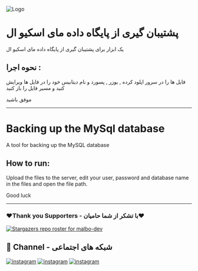 ![Logo](https://static.kinamo.be/upload/sync/headerimg/mysql-automatic-backup-script.png)

# پشتیبان گیری از پایگاه داده مای اسکیو ال

یک ابزار برای پشتیبان گیری از پایگاه داده مای اسکیو ال  

## نحوه اجرا : 

فایل ها را در سرور اپلود کرده , یوزر , پسورد و نام دیتابیس خود را در فایل ها ویرایش کنید و مسیر فایل را باز کنید

موفق باشید

-------------------------------------------------------------------------

# Backing up the MySql database


A tool for backing up the MySQL database

## How to run:

Upload the files to the server, edit your user, password and database name in the files and open the file path.

Good luck

-------------------------------------------------------------------------

### ❤️Thank you Supporters - با تشکر از شما حامیان❤️
[![Stargazers repo roster for malbo-dev](https://reporoster.com/stars/dark/malbo-dev/backupMySql)](https://github.com/malbo-dev/backupMySql/stargazers)

## 🔗 Channel - شبکه های اجتماعی
[![instagram](https://img.shields.io/badge/Channel-Telegram-blue)](https://t.me/Malbo_Dev)
[![instagram](https://img.shields.io/badge/Channel-Youtube-red)](https://www.youtube.com/channel/UCRXB3lWiZHPwfgcXMjfUzYA)
[![instagram](https://img.shields.io/badge/Channel-Instagram-pink)](https://instagram.com/malbo.dev)
